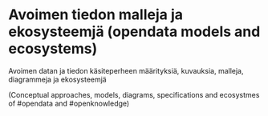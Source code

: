 Avoimen tiedon malleja ja ekosysteemjä (opendata models and ecosystems)
===========================================================

Avoimen datan ja tiedon käsiteperheen määrityksiä, kuvauksia, malleja, diagrammeja ja ekosysteemjä

(Conceptual approaches, models, diagrams, specifications and ecosystmes of #opendata and #openknowledge)


